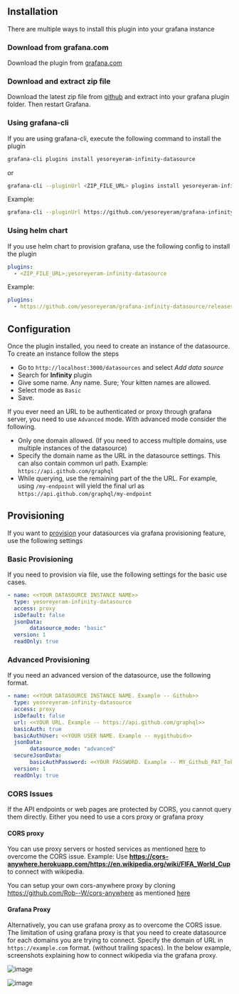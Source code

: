 ## Installation

There are multiple ways to install this plugin into your grafana instance

### Download from grafana.com

Download the plugin from [grafana.com](https://grafana.com/grafana/plugins/yesoreyeram-infinity-datasource)

### Download and extract zip file

Download the latest zip file from [github](https://github.com/yesoreyeram/grafana-infinity-datasource/releases) and extract into your grafana plugin folder. Then restart Grafana.

### Using grafana-cli

If you are using grafana-cli, execute the following command to install the plugin

```sh
grafana-cli plugins install yesoreyeram-infinity-datasource
```
or

```sh
grafana-cli --pluginUrl <ZIP_FILE_URL> plugins install yesoreyeram-infinity-datasource
```

Example:

```sh
grafana-cli --pluginUrl https://github.com/yesoreyeram/grafana-infinity-datasource/releases/download/v0.6.0-alpha2/yesoreyeram-infinity-datasource-0.6.0.zip plugins install yesoreyeram-infinity-datasource
```

### Using helm chart

If you use helm chart to provision grafana, use the following config to install the plugin

```yml
plugins:
  - <ZIP_FILE_URL>;yesoreyeram-infinity-datasource
```

Example:

```yml
plugins:
  - https://github.com/yesoreyeram/grafana-infinity-datasource/releases/download/v0.6.0-alpha2/yesoreyeram-infinity-datasource-0.6.0.zip;yesoreyeram-infinity-datasource
```

## Configuration

Once the plugin installed, you need to create an instance of the datasource. To create an instance follow the steps

* Go to `http://localhost:3000/datasources` and select *Add data source*
* Search for **Infinity** plugin
* Give some name. Any name. Sure; Your kitten names are allowed.
* Select mode as `Basic`
* Save.

If you ever need an URL to be authenticated or proxy through grafana server, you need to use `Advanced` mode.  With advanced mode consider the following.

* Only one domain allowed. (If you need to access multiple domains, use multiple instances of the datasource)
* Specify the domain name as the URL in the datasource settings. This can also contain common url path. Example: `https://api.github.com/graphql`
* While querying, use the remaining part of the the URL. For example, using `/my-endpoint` will yield the final url as `https://api.github.com/graphql/my-endpoint`

## Provisioning

If you want to [provision](https://grafana.com/docs/grafana/latest/administration/provisioning/#provisioning-grafana) your datasources via grafana provisioning feature, use the following settings

### Basic Provisioning

If you need to provision via file, use the following settings for the basic use cases.

```yaml
- name: <<YOUR DATASOURCE INSTANCE NAME>>
  type: yesoreyeram-infinity-datasource
  access: proxy
  isDefault: false
  jsonData:
       datasource_mode: "basic"
  version: 1
  readOnly: true
```

### Advanced Provisioning

If you need an advanced version of the datasource, use the following format.

```yaml
- name: <<YOUR DATASOURCE INSTANCE NAME. Example -- Github>>
  type: yesoreyeram-infinity-datasource
  access: proxy
  isDefault: false
  url: <<YOUR URL. Example -- https://api.github.com/graphql>>
  basicAuth: true
  basicAuthUser: <<YOUR USER NAME. Example -- mygithubid>>
  jsonData:
       datasource_mode: "advanced"
  secureJsonData:
       basicAuthPassword: <<YOUR PASSWORD. Example -- MY_Github_PAT_Token>>
  version: 1
  readOnly: true
```

### CORS Issues

If the API endpoints or web pages are protected by CORS, you cannot query them directly. Either you need to use a cors proxy or grafana proxy

#### CORS proxy

You can use proxy servers or hosted services as mentioned [here](https://stackoverflow.com/a/32167044/1576253) to overcome the CORS issue. Example: Use **https://cors-anywhere.herokuapp.com/https://en.wikipedia.org/wiki/FIFA_World_Cup** to connect with wikipedia.
 
You can setup your own cors-anywhere proxy by cloning https://github.com/Rob--W/cors-anywhere as mentioned [here](https://stackoverflow.com/a/47085173/1576253)

#### Grafana Proxy

Alternatively, you can use grafana proxy as to overcome the CORS issue. The limitation of using grafana proxy is that you need to create datasource for each domains you are trying to connect. Specify the domain of URL in `https://example.com` format. (without trailing spaces). In the below example, screenshots explaining how to connect wikipedia via the grafana proxy.

![image](https://user-images.githubusercontent.com/153843/100860274-35ef3d80-3488-11eb-929b-be096edadb8a.png)

![image](https://user-images.githubusercontent.com/153843/100860310-430c2c80-3488-11eb-9fe5-168e22fa55a2.png)

